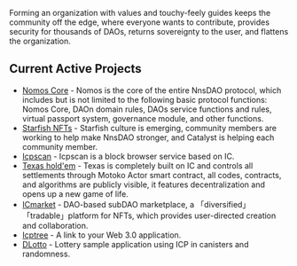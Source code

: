 Forming an organization with values and touchy-feely guides keeps the community off the edge, where everyone wants to contribute, provides security for thousands of DAOs, returns sovereignty to the user, and flattens the organization.

## Current Active Projects

- [Nomos Core](https://h637e-ziaaa-aaaaj-aaeaa-cai.raw.ic0.app/) - Nomos is the core of the entire NnsDAO protocol, which includes but is not limited to the following basic protocol functions: Nomos Core, DAOn domain rules, DAOs service functions and rules, virtual passport system, governance module, and other functions.
- [Starfish NFTs](https://ltdzc-siaaa-aaaag-qab5q-cai.raw.ic0.app/artWorks/vcpye-qyaaa-aaaak-qafjq-cai/) - Starfish culture is emerging, community members are working to help make NnsDAO stronger, and Catalyst is helping each community member.
- [Icpscan](https://icpscan.co/) - Icpscan is a block browser service based on IC.
- [Texas hold'em](https://lm5fh-ayaaa-aaaah-aafua-cai.raw.ic0.app/) - Texas is completely built on IC and controls all settlements through Motoko Actor smart contract, all codes, contracts, and algorithms are publicly visible, it features decentralization and opens up a new game of life.
- [ICmarket](https://icmarket.app/) - DAO-based subDAO marketplace, a 「diversified」 「tradable」platform for NFTs, which provides user-directed creation and collaboration.
- [Icptree](https://hrrqn-4aaaa-aaaai-aasoq-cai.raw.ic0.app/) - A link to your Web 3.0 application.
- [DLotto](https://nnsdao.org/) - Lottery sample application using ICP in canisters and randomness.
